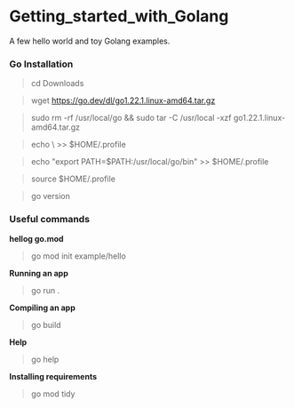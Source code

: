 # Getting_started_with_Golang
A few hello world and toy Golang examples.

### Go Installation

> cd Downloads

> wget https://go.dev/dl/go1.22.1.linux-amd64.tar.gz

> sudo rm -rf /usr/local/go && sudo tar -C /usr/local -xzf go1.22.1.linux-amd64.tar.gz

> echo \ >> $HOME/.profile

> echo "export PATH=$PATH:/usr/local/go/bin" >> $HOME/.profile

> source $HOME/.profile

>  go version

### Useful commands

**hellog go.mod**

> go mod init example/hello

**Running an app**

> go run .

**Compiling an app**

> go build

**Help**

> go help


**Installing requirements**

> go mod tidy
